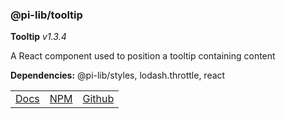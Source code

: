 ### @pi-lib/tooltip

**Tooltip** _v1.3.4_

A React component used to position a tooltip containing content

**Dependencies:** @pi-lib/styles, lodash.throttle, react

<table>
  <tbody>
    <tr>
      <td><a href="https://pi.lance-taylor.com/?path=/story/ui-tooltip" target="_blank">Docs</a></td>
      <td><a href="https://www.npmjs.com/package/@pi-lib/tooltip" target="_blank">NPM</a></td>
      <td><a href="https://github.com/lancerael/pi/tree/main/src/src/components/atoms/Tooltip" target="_blank">Github</a></td>
    </tr>
  </tbody>
</table>
